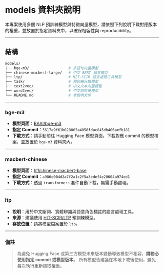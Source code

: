 # models 資料夾說明

本專案使用多個 NLP 預訓練模型與特徵向量模型，請依照下列說明下載對應版本的權重，並放置於指定資料夾中，以確保相容性與 reproducibility。

---

## 結構

```bash
models/
├── bge-m3/                  # 多語句向量模型
├── chinese-macbert-large/   # 中文 BERT 語言模型
├── ltp/                     # HIT-SCIR 語言處理工具模型
├── task/                    # 預訓練分類模型
├── text2vec/                # 中文文本向量模型
├── word2vec/                # 中文詞向量模型
└── README.md                # 本說明文件
```

---

### **bge-m3**

-  **模型頁面**：[BAAI/bge-m3](https://huggingface.co/BAAI/bge-m3/tree/main)
-  **指定 Commit**：`5617a9f61b028005a4858fdac845db406aefb181`
-  **下載方式**：請手動前往 Hugging Face 模型頁面，下載對應 commit 的模型檔案，並放置於 `bge-m3` 資料夾內。

---

### **macbert-chinese**

- **模型頁面**：[hfl/chinese-macbert-base](https://huggingface.co/hfl/chinese-macbert-base)
- **指定 Commit**：`a986e004d2a7f2a1c2f5a3edef4e20604a974ed1`  
- **下載方式**：透過 `transformers` 套件自動下載，無需手動處理。

---

### **ltp**

- **說明**：用於中文斷詞、實體辨識與語意角色標註的語言處理工具。
- **來源**：建議使用 [HIT-SCIR/LTP](https://github.com/HIT-SCIR/ltp) 預訓練模型。
- **存放位置**：請將模型檔案置於 `ltp`。


---

### 備註

> 為避免 Hugging Face 或第三方模型未來版本變動導致模型不相容，**請務必使用指定 commit 或模型版本**。
> 所有模型皆建議在本地下載後使用，避免每次執行重新抓取權重。

